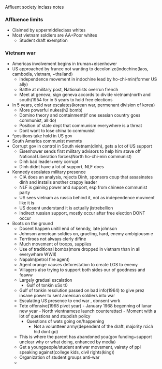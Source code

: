 Affluent society inclass notes

### Affluence limits
 - Claimed by uppermiddleclass whites
 - Most vietnam soldiers are AA+Poor whites
	 - Student draft exemption

### Vietnam war
 - Americas involvement begins in truman+eisenhower
 - US approached by france not wanting to decolonize(indochine(laos, cambodia, vietnam, ~thailand)
	 - Independence movement in indochine lead by ho-chi-min(former US ally)
	 - Battle at military post, Nationalists overrun french
	 - Meet at geneva, sign geneva accords to divide vietnam(north and south)1954 for in 5 years to hold free elections
 - In 5 years, cold war escalates(korean war, permenant division of korea)
	 - More powerful nukes(h2 bomb)
	 - Domino theory and containment(if one seasian country goes communist, all do)
	 - Position of state dept that communism everywhere is a threat
	 - Dont want to lose china to communist
 - ^positions take hold in US gov
 - South America communist mvmnts
 - Corrupt gov in control in South vietnam(dinh), gets a lot of US support
	 - Eisenhower sends first military advisors to help him stave off National Liberation forces(North ho-chi-min communist)
	 - Dinh bad leader+very corrupt
	 - Dinh didnt have a lot of support, NLF does
 - Kennedy escalates military presence
	 - CIA does an analysis, rejects Dinh, sponsors coup that assasinates dinh and installs another crappy leader
	 - NLF is gaining power and support, esp from chinese communist party
	 - US sees vietnam as russia behind it, not as independence movment like it is
	 - US dosent understand it is actually jistrebellion
	 - Indirect russian support, mostly occur after free election DONT occur
 - Boots on the ground
	 - Dosent happen unitil end of kenndy, late johnson
	 - Johnson american soldies on, grueling, hard, enemy ambigiousm e
	 - Terrtiroes not always clerly difine
	 - Much movement of troops, supplies
	 - Use of traditional bombs(more dropped in vietnam than in all everywhare WWII)
	 - Napalm(petrol fire agent)
	 - Agent orange causes deforestation to create LOS to enemy
	 - Villagers also trying to support both sides our of goodness and feaww
	 - Largely gradual escalation
		 - Gulf of tonkin uSs t0
	 - Gulf of tonkin resolution passed on bad info(1964) to give prez insane power to sent american soldiers into war
	 - Escalating US presence to end war , donsent work
	 - Tete offensive(1968 pivot year)
			 - January 1968 begenning of lunar new year
			 - North vientnamese launch counterattaci
			 - Moment with a lot of questions and stupdish policy
		 - Questions of wats going on/happening
			 - Not a voluntteer army(dependent of the draft, majority rcich hid dont go)
	 - This is where the parent has abandoned you(gov funding+support unclear why or what doing, enhanced by media)
	 - Get a youngpeople/student antiwar movement, vairety of ppl speaking against(college kids, civil rights(king))
	 - Organization of student groups anti-war
	 - 